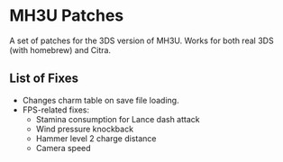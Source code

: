 # MH3U Patches

A set of patches for the 3DS version of MH3U. Works for both real 3DS (with homebrew) and Citra.

## List of Fixes
- Changes charm table on save file loading.
- FPS-related fixes:
  - Stamina consumption for Lance dash attack
  - Wind pressure knockback
  - Hammer level 2 charge distance
  - Camera speed

